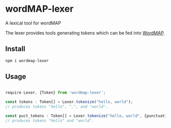 # wordMAP-lexer
A lexical tool for wordMAP

The lexer provides tools generating tokens which can be fed into [WordMAP](https://github.com/translationCoreApps/wordMAP).

## Install

```bash
npm i wordmap-lexer
```

## Usage

```ts

require Lexer, {Token} from 'wordmap-lexer';

const tokens : Token[] = Lexer.tokenize("hello, world");
// produces tokens "hello", ",", and "world".

const puct_tokens : Token[] = Lexer.tokenize("hello, world", {punctuation: true});
// produces tokens "hello" and "world".

```
